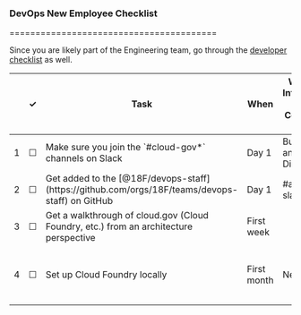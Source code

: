 
### DevOps New Employee Checklist
========================================

Since you are likely part of the Engineering team, go through the [developer checklist](dev-new-hire-checklist.md) as well.

<table>
  <thead>
    <tr>
      <th scope="col"></th>
      <th scope="col">&#10003;</th>
      <th scope="col">Task</th>
      <th scope="col">When</th>
      <th scope="col">Who Has Information / Completes Task</th>
      <th scope="col">Who Receives Information </th>
      <th scope="col">Where the information lives / notes</th>
    </tr>
  </thead>
  <tr>
    <td scope="row">1</td>
    <td>&#9744;</td>
    <td>Make sure you join the `#cloud-gov*` channels on Slack</td>
    <td>Day 1</td>
    <td>Buddy and/or Director</td>
    <td>New Hire</td>
    <td></td>
  </tr>
  <tr>
    <td scope="row">2</td>
    <td>&#9744;</td>
    <td>Get added to the [@18F/devops-staff](https://github.com/orgs/18F/teams/devops-staff) on GitHub</td>
    <td>Day 1</td>
    <td>#admins-slack</td>
    <td>New Hire</td>
    <td></td>
  </tr>
  <tr>
    <td scope="row">3</td>
    <td>&#9744;</td>
    <td>Get a walkthrough of cloud.gov (Cloud Foundry, etc.) from an architecture perspective</td>
    <td>First week</td>
    <td></td>
    <td>New Hire</td>
    <td></td>
  </tr>
  <tr>
    <td scope="row">4</td>
    <td>&#9744;</td>
    <td>Set up Cloud Foundry locally</td>
    <td>First month</td>
    <td>New Hire</td>
    <td>New Hire</td>
    <td>Only applicable to Ops folks. See <a href="https://docs.cloud.gov/ops/creating-a-local-dev-environment-in-Virtual-Box/">instructions</a>.</td>
  </tr>
</table>
